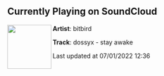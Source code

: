 ## Currently Playing on SoundCloud

[<img align="left" width="100" src="https://i1.sndcdn.com/artworks-VysSrl5bMz96liFA-LGCR6g-t500x500.jpg">](https://soundcloud.com/bitbird/dossyx-stay-awake?in=bitbird/sets/bitbird-create-together-vol-3)

**Artist**: bitbird 

**Track**: dossyx - stay awake

Last updated at 07/01/2022 12:36
